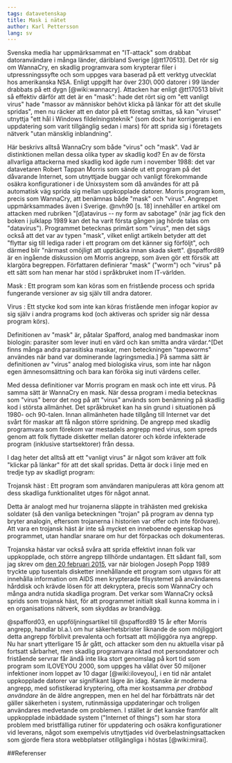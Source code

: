 ```yaml
---
tags: datavetenskap
title: Mask i nätet 
author: Karl Pettersson
lang: sv
---
```


Svenska media har uppmärksammat en "IT-attack" som drabbat datoranvändare i
många länder, däribland Sverige [@tt170513]. Det rör sig om WannaCry, en
skadlig programvara som krypterar filer i utpressningssyfte och som uppges vara
baserad på ett verktyg utvecklat hos amerikanska NSA. Enligt uppgift har över 230\ 000 
datorer i 99 länder drabbats på ett dygn [@wiki:wannacry]. Attacken har
enligt @tt170513 blivit så effektiv därför att det är en "mask": hade det rört
sig om "ett vanligt virus" hade "massor av människor behövt klicka på länkar
för att det skulle spridas", men nu räcker att en dator på ett företag smittas,
så kan "viruset" utnyttja "ett hål i Windows fildelningsteknik" (som dock har
korrigerats i en uppdatering som varit tillgänglig sedan i mars) för att sprida
sig i företagets nätverk "utan mänsklig inblandning". 

Här beskrivs alltså WannaCry som både "virus" och "mask". Vad är distinktionen
mellan dessa olika typer av skadlig kod?
En av de första allvarliga attackerna med skadlig kod ägde rum i november 1988:
det var datavetaren Robert Tappan Morris som sände ut ett program på det
dåvarande Internet, som utnyttjade buggar och vanligt förekommande osäkra
konfigurationer i de Unixsystem som då användes för att på automatisk väg
sprida sig mellan uppkopplade datorer. Morris program kom, precis som WannaCry,
att benämnas både "mask" och "virus". Angreppet uppmärksammades även i Sverige.
@nvh90 [s. 18] innehåller en artikel om attacken med rubriken "[d]atavirus -- ny form av
sabotage" (när jag fick den boken i julklapp 1989 kan det ha varit första
gången jag hörde talas om "datavirus"). Programmet betecknas primärt som
"virus", men det sägs också att det var av typen "mask", vilket enligt artikeln betyder
att det "flyttar sig till lediga rader i ett program om det känner sig
förföljt", och därmed blir "närmast omöjligt att upptäcka innan skada skett".
@spafford89 är en ingående diskussion om Morris angrepp, som även gör ett
försök att klargöra begreppen. Författaren definierar "mask" ("worm") och
"virus" på ett sätt som han menar har stöd i språkbruket inom IT-världen.

Mask
:    Ett program som kan köras som en fristående process och sprida fungerande
versioner av sig själv till andra datorer.

Virus
:    Ett stycke kod som inte kan köras fristående men infogar kopior av sig
själv i andra programs kod (och aktiveras och sprider sig när dessa program
körs).

Definitionen av "mask" är, påtalar Spafford, analog med bandmaskar inom
biologin: parasiter som lever inuti en värd och kan smitta andra värdar.^[Det
finns många andra parasitiska maskar, men beteckningen "tapeworms" användes när
band var dominerande lagringsmedia.] På samma sätt är definitionen av "virus"
analog med biologiska virus, som inte har någon egen ämnesomsättning och bara
kan föröka sig inuti värdens celler.

Med dessa definitioner var Morris program en mask och inte ett virus. På samma
sätt är WannaCry en mask. När dessa program i media betecknas som "virus" beror
det nog på att "virus" används som benämning på skadlig kod i största
allmänhet. Det språkbruket kan ha sin grund i situationen på 1980- och
90-talen. Innan allmänheten hade tillgång till Internet var det svårt för
maskar att få någon större spridning. De angrepp med skadlig programvara som
förekom var mestadels angrepp med virus, som spreds genom att folk flyttade
disketter mellan datorer och körde infekterade program (inklusive
startsektorer) från dessa.

I dag heter det alltså att ett "vanligt virus" är något som kräver att folk
"klickar på länkar" för att det skall spridas. Detta är dock i linje med en tredje
typ av skadligt program:

Trojansk häst
:    Ett program som användaren manipuleras att köra genom att dess skadliga
funktionalitet utges för något annat.

Detta är analogt med hur trojanerna släppte in trähästen med grekiska soldater
(så den vanliga beteckningen "trojan" på program av denna typ bryter analogin,
eftersom trojanerna i historien var offer och inte förövare). Att vara en
trojansk häst är inte så mycket en inneboende egenskap hos programmet, utan
handlar snarare om hur det förpackas och dokumenteras.

Trojanska hästar var också svåra att sprida effektivt innan folk var
uppkopplade, och större angrepp tillhörde undantagen. Ett sådant fall, som jag
skrev om [den 20 februari 2015](http://klpn.se/2015/02/20/virus-och-virus/),
var när biologen Joseph Popp 1989 tryckte upp tusentals disketter innehållande
ett program som utgavs för att innehålla information om AIDS men krypterade
filsystemet på användarens hårddisk och krävde lösen för att dekryptera, precis som
WannaCry och många andra nutida skadliga program. Det verkar som WannaCry också
sprids som trojansk häst, för att programmet initialt skall kunna komma in i en
organisations nätverk, som skyddas av brandvägg.

@spafford03, en uppföljningsartikel till @spafford89 15 år efter Morris
angrepp, handlar bl.a.\ om hur säkerhetsbrister liknande de som möjliggjort
detta angrepp förblivit prevalenta och fortsatt att möjliggöra nya angrepp. Nu
har snart ytterligare 15 år gått, och attacker som den nu aktuella visar på
fortsatt sårbarhet, men skadlig programvara riktad mot persondatorer och
fristående servrar får ändå inte lika stort genomslag på kort tid som program 
som ILOVEYOU 2000, som uppges ha vållat över 50 miljoner infektioner inom
loppet av 10 dagar [@wiki:iloveyou], i en tid när antalet uppkopplade datorer
var signifikant lägre än idag. Kanske är moderna angrepp, med sofistikerad 
kryptering, ofta mer kostsamma *per drabbad användare* än de äldre angreppen,
men en hel del har förbättrats när det gäller säkerheten i system, rutinmässiga
uppdateringar och troligen användares medvetande om problemen. I stället är det
kanske framför allt uppkopplade inbäddade system ("Internet of things") som har
stora problem med bristfälliga rutiner för uppdatering och osäkra
konfigurationer vid leverans, något som exempelvis utnyttjades vid
överbelastningsattacken som gjorde flera stora webbplatser otillgängliga i
höstas [@wiki:mirai].

##Referenser
